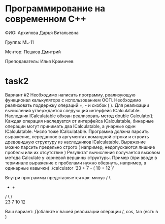 # Программирование на современном C++ 

ФИО: Архипова Дарья Витальевна

Группа: ML-11

Ментор: Пешков Дмитрий

Преподаватель: Илья Крамичев

# task2

Вариант #2
Необходимо написать программу, реализующую функционал калькулятора с использованием ООП.
Необходимо реализовать поддержку операций +, - и скобок ( ).
Для реализации вычислений утверждается следующий интерфейс ICalculatable.
Наследник ICalculatable обязан реализовать метод double Calculate();
Каждая операция наследуется от интерфейса ICalculatable, бинарные операции могут принимать два ICalculatable, а унарные один ICalculatable.
Число тоже ICalculatable.
Программа должна парсить выражение, переданное в аргументах командной строки и строить древовидную структуру из наследников ICalculatable.
Выражение можно парсить предельно строго ( например, недопускаются лишние пробелы или их отсутствие )
Результат вычисления получается вызовом метода Calculate у корневой вершины структуры.
Пример (при вводе в терминале выражение с пробелами нужно обернуть, например, в одинарные кавычки)
./calculator '23 + 7 - ( 10 + 12 )'

Внутри программы представляется как:
    минус
    /   \
   +     +
  / \   / \
23   7 10 12

Ваш вариант:
Добавьте к вашей реализации операции /, cos, tan     (есть в <cmath>)


